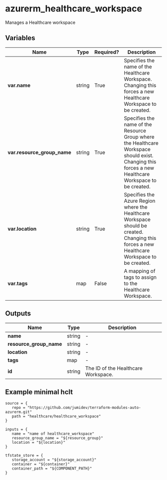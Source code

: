 # azurerm_healthcare_workspace

Manages a Healthcare workspace

## Variables

| Name | Type | Required? |  Description |
| ---- | ---- | --------- |  ----------- |
| **var.name** | string | True | Specifies the name of the Healthcare Workspace. Changing this forces a new Healthcare Workspace to be created. | 
| **var.resource_group_name** | string | True | Specifies the name of the Resource Group where the Healthcare Workspace should exist. Changing this forces a new Healthcare Workspace to be created. | 
| **var.location** | string | True | Specifies the Azure Region where the Healthcare Workspace should be created. Changing this forces a new Healthcare Workspace to be created. | 
| **var.tags** | map | False | A mapping of tags to assign to the Healthcare Workspace. | 



## Outputs

| Name | Type | Description |
| ---- | ---- | --------- | 
| **name** | string  | - | 
| **resource_group_name** | string  | - | 
| **location** | string  | - | 
| **tags** | map  | - | 
| **id** | string  | The ID of the Healthcare Workspace. | 

## Example minimal hclt

```hcl
source = {
   repo = "https://github.com/jumidev/terraform-modules-auto-azurerm.git" 
   path = "healthcare/healthcare_workspace" 
}

inputs = {
   name = "name of healthcare_workspace" 
   resource_group_name = "${resource_group}" 
   location = "${location}" 
}

tfstate_store = {
   storage_account = "${storage_account}" 
   container = "${container}" 
   container_path = "${COMPONENT_PATH}" 
}


```